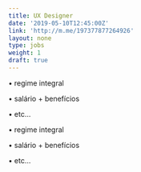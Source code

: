 ```yaml
---
title: UX Designer
date: '2019-05-10T12:45:00Z'
link: 'http://m.me/197377877264926'
layout: none
type: jobs
weight: 1
draft: true
---
```

• regime integral

• salário + benefícios

• etc…

<!-- more -->
• regime integral

• salário + benefícios

• etc…
